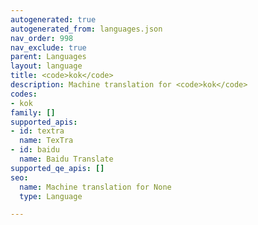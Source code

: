 ```yaml
---
autogenerated: true
autogenerated_from: languages.json
nav_order: 998
nav_exclude: true
parent: Languages
layout: language
title: <code>kok</code>
description: Machine translation for <code>kok</code>
codes:
- kok
family: []
supported_apis:
- id: textra
  name: TexTra
- id: baidu
  name: Baidu Translate
supported_qe_apis: []
seo:
  name: Machine translation for None
  type: Language

---
```


